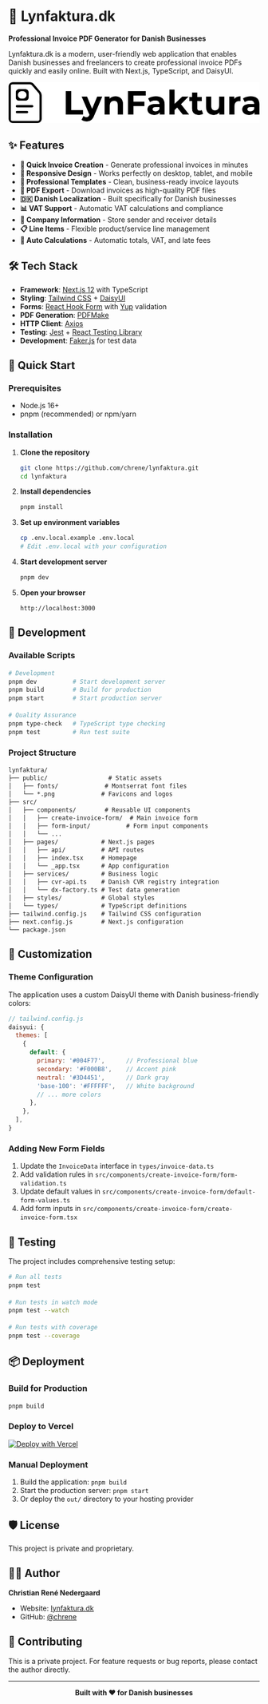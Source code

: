 # 🧾 Lynfaktura.dk

**Professional Invoice PDF Generator for Danish Businesses**

Lynfaktura.dk is a modern, user-friendly web application that enables Danish businesses and freelancers to create professional invoice PDFs quickly and easily online. Built with Next.js, TypeScript, and DaisyUI.

![Lynfaktura Screenshot](public/lynfaktura-logo.png)

## ✨ Features

- **🚀 Quick Invoice Creation** - Generate professional invoices in minutes
- **📱 Responsive Design** - Works perfectly on desktop, tablet, and mobile
- **🎨 Professional Templates** - Clean, business-ready invoice layouts
- **💾 PDF Export** - Download invoices as high-quality PDF files
- **🇩🇰 Danish Localization** - Built specifically for Danish businesses
- **📊 VAT Support** - Automatic VAT calculations and compliance
- **🏢 Company Information** - Store sender and receiver details
- **📋 Line Items** - Flexible product/service line management
- **🔢 Auto Calculations** - Automatic totals, VAT, and late fees

## 🛠️ Tech Stack

- **Framework**: [Next.js 12](https://nextjs.org/) with TypeScript
- **Styling**: [Tailwind CSS](https://tailwindcss.com/) + [DaisyUI](https://daisyui.com/)
- **Forms**: [React Hook Form](https://react-hook-form.com/) with [Yup](https://github.com/jquense/yup) validation
- **PDF Generation**: [PDFMake](https://pdfmake.github.io/docs/)
- **HTTP Client**: [Axios](https://axios-http.com/)
- **Testing**: [Jest](https://jestjs.io/) + [React Testing Library](https://testing-library.com/)
- **Development**: [Faker.js](https://fakerjs.dev/) for test data

## 🚀 Quick Start

### Prerequisites

- Node.js 16+ 
- pnpm (recommended) or npm/yarn

### Installation

1. **Clone the repository**
   ```bash
   git clone https://github.com/chrene/lynfaktura.git
   cd lynfaktura
   ```

2. **Install dependencies**
   ```bash
   pnpm install
   ```

3. **Set up environment variables**
   ```bash
   cp .env.local.example .env.local
   # Edit .env.local with your configuration
   ```

4. **Start development server**
   ```bash
   pnpm dev
   ```

5. **Open your browser**
   ```
   http://localhost:3000
   ```

## 📖 Development

### Available Scripts

```bash
# Development
pnpm dev          # Start development server
pnpm build        # Build for production
pnpm start        # Start production server

# Quality Assurance
pnpm type-check   # TypeScript type checking
pnpm test         # Run test suite
```

### Project Structure

```
lynfaktura/
├── public/                 # Static assets
│   ├── fonts/             # Montserrat font files
│   └── *.png             # Favicons and logos
├── src/
│   ├── components/        # Reusable UI components
│   │   ├── create-invoice-form/  # Main invoice form
│   │   ├── form-input/          # Form input components
│   │   └── ...
│   ├── pages/            # Next.js pages
│   │   ├── api/          # API routes
│   │   ├── index.tsx     # Homepage
│   │   └── _app.tsx      # App configuration
│   ├── services/         # Business logic
│   │   ├── cvr-api.ts    # Danish CVR registry integration
│   │   └── dx-factory.ts # Test data generation
│   ├── styles/           # Global styles
│   └── types/            # TypeScript definitions
├── tailwind.config.js    # Tailwind CSS configuration
├── next.config.js        # Next.js configuration
└── package.json
```

## 🎨 Customization

### Theme Configuration

The application uses a custom DaisyUI theme with Danish business-friendly colors:

```javascript
// tailwind.config.js
daisyui: {
  themes: [
    {
      default: {
        primary: '#004F77',      // Professional blue
        secondary: '#F000B8',    // Accent pink
        neutral: '#3D4451',      // Dark gray
        'base-100': '#FFFFFF',   // White background
        // ... more colors
      },
    },
  ],
}
```

### Adding New Form Fields

1. Update the `InvoiceData` interface in `types/invoice-data.ts`
2. Add validation rules in `src/components/create-invoice-form/form-validation.ts`
3. Update default values in `src/components/create-invoice-form/default-form-values.ts`
4. Add form inputs in `src/components/create-invoice-form/create-invoice-form.tsx`

## 🧪 Testing

The project includes comprehensive testing setup:

```bash
# Run all tests
pnpm test

# Run tests in watch mode
pnpm test --watch

# Run tests with coverage
pnpm test --coverage
```

## 📦 Deployment

### Build for Production

```bash
pnpm build
```

### Deploy to Vercel

[![Deploy with Vercel](https://vercel.com/button)](https://vercel.com/new/clone?repository-url=https://github.com/chrene/lynfaktura)

### Manual Deployment

1. Build the application: `pnpm build`
2. Start the production server: `pnpm start`
3. Or deploy the `out/` directory to your hosting provider

## 🛡️ License

This project is private and proprietary.

## 👨‍💻 Author

**Christian René Nedergaard**
- Website: [lynfaktura.dk](https://lynfaktura.dk)
- GitHub: [@chrene](https://github.com/chrene)

## 🤝 Contributing

This is a private project. For feature requests or bug reports, please contact the author directly.

---

<div align="center">
  <strong>Built with ❤️ for Danish businesses</strong>
</div>
